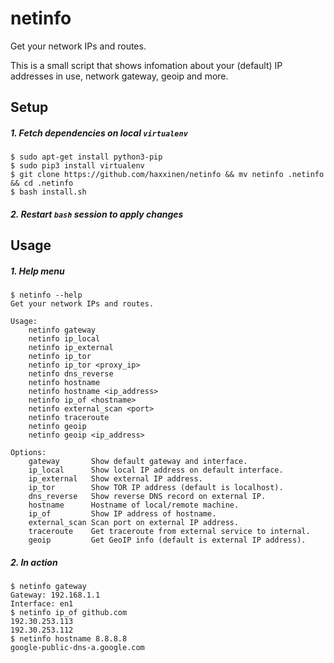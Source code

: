 # netinfo
Get your network IPs and routes.

This is a small script that shows infomation about your (default) IP addresses in use, network gateway, geoip and more.

## Setup

##### 1. Fetch dependencies on local `virtualenv`
```console
$ sudo apt-get install python3-pip
$ sudo pip3 install virtualenv
$ git clone https://github.com/haxxinen/netinfo && mv netinfo .netinfo && cd .netinfo
$ bash install.sh
```

##### 2. Restart `bash` session to apply changes


## Usage

##### 1. Help menu
```console
$ netinfo --help
Get your network IPs and routes.

Usage:
    netinfo gateway
    netinfo ip_local
    netinfo ip_external
    netinfo ip_tor
    netinfo ip_tor <proxy_ip>
    netinfo dns_reverse
    netinfo hostname
    netinfo hostname <ip_address>
    netinfo ip_of <hostname>
    netinfo external_scan <port>
    netinfo traceroute
    netinfo geoip
    netinfo geoip <ip_address>

Options:
    gateway       Show default gateway and interface.
    ip_local      Show local IP address on default interface.
    ip_external   Show external IP address.
    ip_tor        Show TOR IP address (default is localhost).
    dns_reverse   Show reverse DNS record on external IP.
    hostname      Hostname of local/remote machine.
    ip_of         Show IP address of hostname.
    external_scan Scan port on external IP address.
    traceroute    Get traceroute from external service to internal.
    geoip         Get GeoIP info (default is external IP address).
```

##### 2. In action
```console
$ netinfo gateway
Gateway: 192.168.1.1
Interface: en1
$ netinfo ip_of github.com
192.30.253.113
192.30.253.112
$ netinfo hostname 8.8.8.8
google-public-dns-a.google.com
```
